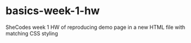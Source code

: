 # basics-week-1-hw
 SheCodes week 1 HW of reproducing demo page in a new HTML file with matching CSS styling
